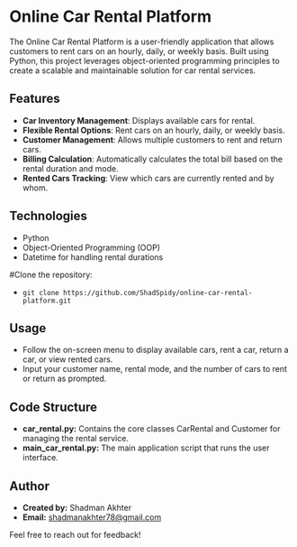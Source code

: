 # Online Car Rental Platform

The Online Car Rental Platform is a user-friendly application that allows customers to rent cars on an hourly, daily, or weekly basis. Built using Python, this project leverages object-oriented programming principles to create a scalable and maintainable solution for car rental services.

## Features

- **Car Inventory Management**: Displays available cars for rental.
- **Flexible Rental Options**: Rent cars on an hourly, daily, or weekly basis.
- **Customer Management**: Allows multiple customers to rent and return cars.
- **Billing Calculation**: Automatically calculates the total bill based on the rental duration and mode.
- **Rented Cars Tracking**: View which cars are currently rented and by whom.

## Technologies
- Python
- Object-Oriented Programming (OOP)
- Datetime for handling rental durations

#Clone the repository:
   - `git clone https://github.com/ShadSpidy/online-car-rental-platform.git`

## Usage

- Follow the on-screen menu to display available cars, rent a car, return a car, or view rented cars.
- Input your customer name, rental mode, and the number of cars to rent or return as prompted.

## Code Structure

- **car_rental.py:** Contains the core classes CarRental and Customer for managing the rental service.
- **main_car_rental.py:** The main application script that runs the user interface.

## Author

- **Created by:** Shadman Akhter
- **Email:** shadmanakhter78@gmail.com

Feel free to reach out for feedback!
